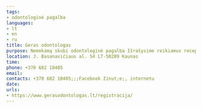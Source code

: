 ```yaml
---
tags:
- odontologinė pagalba
languages:
- lt
- en
- ru
title: Geras odontologas
purpose: Nemokamą skubi odontologinė pagalba Išrašysime reikiamus receptus (ne tik dėl dantų skausmo)Įgysime reikiamus vaistus (ne tik dėl dantų skausmo) Kiek galėsime, padėsime susisiekti su kolegomis – kitais gydytojais specialistais
location: J. Basanavičiaus al. 54 LT-50209 Kaunas
time: 
phone: +370 682 10405
email: 
contacts: +370 682 10405;;;Facebook žinut;e;, internetu
date: 
urls:
- https://www.gerasodontologas.lt/registracija/
---
```

